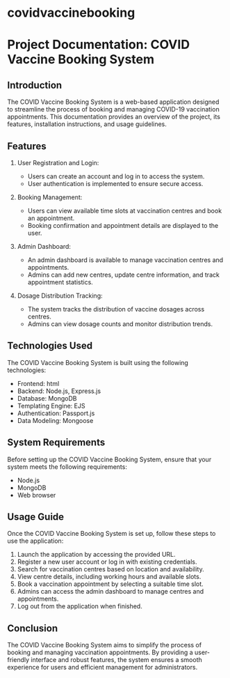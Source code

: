 # covidvaccinebooking

# Project Documentation: COVID Vaccine Booking System

## Introduction
The COVID Vaccine Booking System is a web-based application designed to streamline the process of booking and managing COVID-19 vaccination appointments. This documentation provides an overview of the project, its features, installation instructions, and usage guidelines.

## Features
1. User Registration and Login:
   - Users can create an account and log in to access the system.
   - User authentication is implemented to ensure secure access.

2. Booking Management:
   - Users can view available time slots at vaccination centres and book an appointment.
   - Booking confirmation and appointment details are displayed to the user.

3. Admin Dashboard:
   - An admin dashboard is available to manage vaccination centres and appointments.
   - Admins can add new centres, update centre information, and track appointment statistics.

4. Dosage Distribution Tracking:
   - The system tracks the distribution of vaccine dosages across centres.
   - Admins can view dosage counts and monitor distribution trends.

## Technologies Used
The COVID Vaccine Booking System is built using the following technologies:

- Frontend: html
- Backend: Node.js, Express.js
- Database: MongoDB
- Templating Engine: EJS
- Authentication: Passport.js
- Data Modeling: Mongoose

## System Requirements
Before setting up the COVID Vaccine Booking System, ensure that your system meets the following requirements:

- Node.js
- MongoDB
- Web browser


## Usage Guide
Once the COVID Vaccine Booking System is set up, follow these steps to use the application:

1. Launch the application by accessing the provided URL.
2. Register a new user account or log in with existing credentials.
3. Search for vaccination centres based on location and availability.
4. View centre details, including working hours and available slots.
5. Book a vaccination appointment by selecting a suitable time slot.
6. Admins can access the admin dashboard to manage centres and appointments.
7. Log out from the application when finished.

## Conclusion
The COVID Vaccine Booking System aims to simplify the process of booking and managing vaccination appointments. By providing a user-friendly interface and robust features, the system ensures a smooth experience for users and efficient management for administrators.
